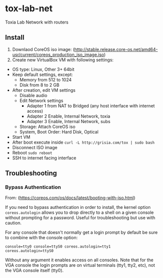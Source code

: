 # tox-lab-net
Toxia Lab Network with routers

## Install

1. Downlaod CoreOS iso image: (http://stable.release.core-os.net/amd64-usr/current/coreos_production_iso_image.iso)
2. Create new VirtualBox VM with following settings:
  - OS type: Linux, Other 3+ 64bit
  - Keep default settings, except:
    - Memory from 512 to 1024
    - Disk from 8 to 2 GB
  - After creation, edit VM settings
    - Disable audio
    - Edit Network settings
      - Adapter 1 from NAT to Bridged (any host interface with internet access)
      - Adapter 2 Enable, Internal Network, toxia
      - Adapter 3 Enable, Internal Network, subs
    - Storage: Attach CoreOS iso
    - System, Boot Order: Hard Disk, Optical
- Start VM
- After boot execute inside `curl -L http://grisia.com/tox | sudo bash `
- Disconnect ISO image
- Reboot `sudo reboot`
- SSH to internet facing interface

## Troubleshooting

### Bypass Authentication
From: (https://coreos.com/os/docs/latest/booting-with-iso.html)

If you need to bypass authentication in order to install, the kernel option `coreos.autologin` allows you to drop directly to a shell on a given console without prompting for a password. Useful for troubleshooting but use with caution.

For any console that doesn't normally get a login prompt by default be sure to combine with the console option:

```console=tty0 console=ttyS0 coreos.autologin=tty1 coreos.autologin=ttyS0```

Without any argument it enables access on all consoles. Note that for the VGA console the login prompts are on virtual terminals (tty1, tty2, etc), not the VGA console itself (tty0).
